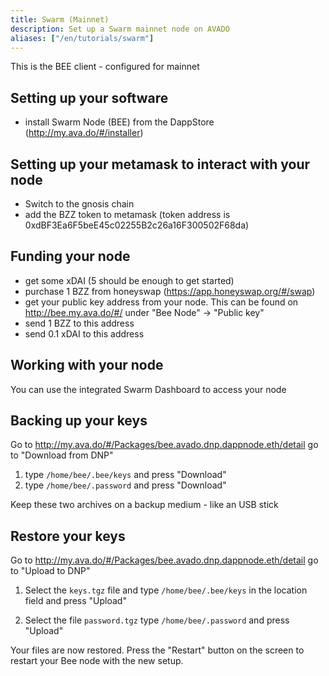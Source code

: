 ```yaml
---
title: Swarm (Mainnet)
description: Set up a Swarm mainnet node on AVADO
aliases: ["/en/tutorials/swarm"]
---
```


This is the BEE client - configured for mainnet

## Setting up your software
- install Swarm Node (BEE) from the DappStore (http://my.ava.do/#/installer)

## Setting up your metamask to interact with your node 

- Switch to the gnosis chain
- add the BZZ token to metamask (token address is 0xdBF3Ea6F5beE45c02255B2c26a16F300502F68da)


## Funding your node 
- get some xDAI (5 should be enough to get started)
- purchase 1 BZZ from honeyswap (https://app.honeyswap.org/#/swap)
- get your public key address from your node. This can be found on http://bee.my.ava.do/#/ under "Bee Node" -> "Public key"
- send 1 BZZ to this address
- send 0.1 xDAI to this address


## Working with your node

You can use the integrated Swarm Dashboard to access your node


## Backing up your keys

Go to http://my.ava.do/#/Packages/bee.avado.dnp.dappnode.eth/detail
go to "Download from DNP"
1. type `/home/bee/.bee/keys` and press "Download"
2. type `/home/bee/.password` and press "Download"

Keep these two archives on a backup medium - like an USB stick 

## Restore your keys

Go to http://my.ava.do/#/Packages/bee.avado.dnp.dappnode.eth/detail
go to "Upload to DNP"

1. Select the `keys.tgz` file and type 
`/home/bee/.bee/keys` in the location field and press "Upload"

2. Select the file `password.tgz` type `/home/bee/.password` and press "Upload"

Your files are now restored. Press the "Restart" button on the screen to restart your Bee node with the new setup.
